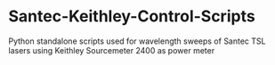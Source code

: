 # Santec-Keithley-Control-Scripts
Python standalone scripts used for wavelength sweeps of Santec TSL lasers using Keithley Sourcemeter 2400 as power meter
